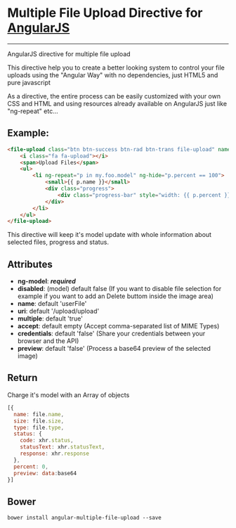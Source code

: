 # Multiple File Upload Directive for [AngularJS](http://angularjs.org/)

***

AngularJS directive for multiple file upload

This directive help you to create a better looking system to control your file uploads using the "Angular Way" with no dependencies, just HTML5 and pure javascript

As a directive, the entire process can be easily customized with your own CSS and HTML and using resources already available on AngularJS just like "ng-repeat" etc...

## Example: 
```HTML
<file-upload class="btn btn-success btn-rad btn-trans file-upload" name="userFile" ng-model="my.foo.model" multiple="false" uri="/upload/upload" accept="image/png, image/jpg">
    <i class="fa fa-upload"></i>
    <span>Upload Files</span>
    <ul>
        <li ng-repeat="p in my.foo.model" ng-hide="p.percent == 100">
            <small>{{ p.name }}</small>
            <div class="progress">
                <div class="progress-bar" style="width: {{ p.percent }}%;"></div>
            </div>
        </li>
    </ul>
</file-upload>
```

This directive will keep it's model update with whole information about selected files, progress and status.

## Attributes
- **ng-model**: ***required***
- **disabled**: (model) default false (If you want to disable file selection for example if you want to add an Delete buttom inside the image area)
- **name**: default 'userFile'
- **uri**: default '/upload/upload'
- **multiple**: default 'true'
- **accept**: default empty (Accept comma-separated list of MIME Types)
- **credentials**: default 'false' (Share your credentials between your browser and the API)
- **preview**: default 'false' (Process a base64 preview of the selected image)

## Return
Charge it's model with an Array of objects

```JAVASCRIPT
[{
  name: file.name,
  size: file.size,
  type: file.type,
  status: {
    code: xhr.status,
    statusText: xhr.statusText,
    response: xhr.response
  },
  percent: 0,
  preview: data:base64
}]
```

## Bower
	bower install angular-multiple-file-upload --save
